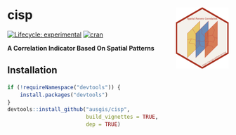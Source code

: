 
<!-- README.md is generated from README.Rmd. Please edit that file -->

# cisp <a href="https://ausgis.github.io/cisp/"><img src="man/figures/logo.png" align="right" height="139" alt="cisp website" /></a>

<!-- badges: start -->

[![Lifecycle:
experimental](https://img.shields.io/badge/lifecycle-experimental-cyan.svg)](https://lifecycle.r-lib.org/articles/stages.html#experimental)
[![cran](https://www.r-pkg.org/badges/version/cisp)](https://CRAN.R-project.org/package=cisp)
<!-- badges: end -->

**A Correlation Indicator Based On Spatial Patterns**

## Installation

``` r
if (!requireNamespace("devtools")) {
    install.packages("devtools")
}
devtools::install_github("ausgis/cisp",
                         build_vignettes = TRUE,
                         dep = TRUE)
```
